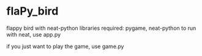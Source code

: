 # flaPy_bird
flappy bird with neat-python
libraries required: pygame, neat-python
to run with neat, use app.py

if you just want to play the game, use game.py

